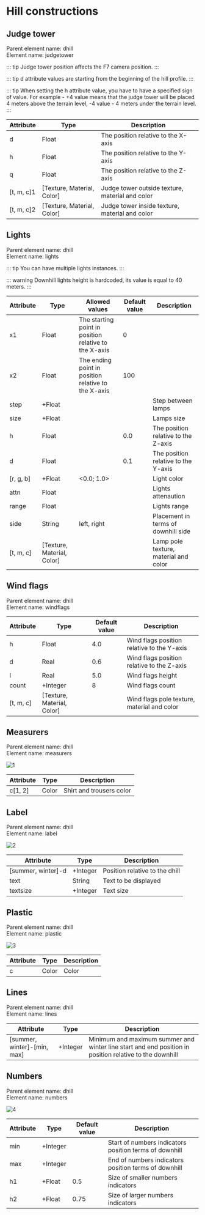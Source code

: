 # Hill constructions

## Judge tower

Parent element name: dhill\
Element name: judgetower

::: tip
Judge tower position affects the F7 camera position.
:::

::: tip
d attribute values are starting from the beginning of the hill profile.
:::

::: tip
When setting the h attribute value, you have to have a specified sign of value. For example - +4 value means that the judge tower will be placed 4 meters above the terrain level, -4 value - 4 meters under the terrain level.
:::

| Attribute  | Type                       | Description                                     |
| ---------- | -------------------------- | ----------------------------------------------- |
| d          | Float                      | The position relative to the X-axis             |
| h          | Float                      | The position relative to the Y-axis             |
| q          | Float                      | The position relative to the Z-axis             |
| [t, m, c]1 | [Texture, Material, Color] | Judge tower outside texture, material and color |
| [t, m, c]2 | [Texture, Material, Color] | Judge tower inside texture, material and color  |

## Lights

Parent element name: dhill\
Element name: lights

::: tip
You can have multiple lights instances.
:::

::: warning
Downhill lights height is hardcoded, its value is equal to 40 meters.
:::

| Attribute | Type                       | Allowed values                                        | Default value | Description                           |
| --------- | -------------------------- | ----------------------------------------------------- | ------------- | ------------------------------------- |
| x1        | Float                      | The starting point in position relative to the X-axis | 0             |                                       |
| x2        | Float                      | The ending point in position relative to the X-axis   | 100           |                                       |
| step      | +Float                     |                                                       |               | Step between lamps                    |
| size      | +Float                     |                                                       |               | Lamps size                            |
| h         | Float                      |                                                       | 0.0           | The position relative to the Z-axis   |
| d         | Float                      |                                                       | 0.1           | The position relative to the Y-axis   |
| [r, g, b] | +Float                     | <0.0; 1.0>                                            |               | Light color                           |
| attn      | Float                      |                                                       |               | Lights attenaution                    |
| range     | Float                      |                                                       |               | Lights range                          |
| side      | String                     | left, right                                           |               | Placement in terms of downhill side   |
| [t, m, c] | [Texture, Material, Color] |                                                       |               | Lamp pole texture, material and color |

## Wind flags

Parent element name: dhill\
Element name: windflags

| Attribute | Type                       | Default value | Description                                 |
| --------- | -------------------------- | ------------- | ------------------------------------------- |
| h         | Float                      | 4.0           | Wind flags position relative to the Y-axis  |
| d         | Real                       | 0.6           | Wind flags position relative to the Z-axis  |
| l         | Real                       | 5.0           | Wind flags height                           |
| count     | +Integer                   | 8             | Wind flags count                            |
| [t, m, c] | [Texture, Material, Color] |               | Wind flags pole texture, material and color |

## Measurers

Parent element name: dhill\
Element name: measurers

![1](/measurers.png)

| Attribute | Type  | Description              |
| --------- | ----- | ------------------------ |
| c[1, 2]   | Color | Shirt and trousers color |

## Label

Parent element name: dhill\
Element name: label

![2](/label.png)

| Attribute          | Type     | Description                    |
| ------------------ | -------- | ------------------------------ |
| [summer, winter]-d | +Integer | Position relative to the dhill |
| text               | String   | Text to be displayed           |
| textsize           | +Integer | Text size                      |

## Plastic

Parent element name: dhill\
Element name: plastic

![3](/plastic.png)

| Attribute | Type  | Description |
| --------- | ----- | ----------- |
| c         | Color | Color       |

## Lines

Parent element name: dhill\
Element name: lines

| Attribute                   | Type     | Description                                                                                            |
| --------------------------- | -------- | ------------------------------------------------------------------------------------------------------ |
| [summer, winter]-[min, max] | +Integer | Minimum and maximum summer and winter line start and end position in position relative to the downhill |

## Numbers

Parent element name: dhill\
Element name: numbers

![4](/numbers.png)

| Attribute | Type     | Default value | Description                                            |
| --------- | -------- | ------------- | ------------------------------------------------------ |
| min       | +Integer |               | Start of numbers indicators position terms of downhill |
| max       | +Integer |               | End of numbers indicators position terms of downhill   |
| h1        | +Float   | 0.5           | Size of smaller numbers indicators                     |
| h2        | +Float   | 0.75          | Size of larger numbers indicators                      |
